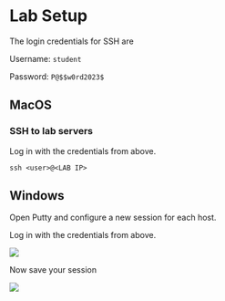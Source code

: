 # Lab Setup 
The login credentials for SSH are    

Username: `student`

Password: `P@$$w0rd2023$`

## MacOS 
### SSH to lab servers

Log in with the credentials from above. 

```
ssh <user>@<LAB IP> 
```


## Windows 
Open Putty and configure a new session for each host.

Log in with the credentials from above.

![](index/C4EC1E64-175D-4C84-8C49-D938337FA35A.png)

 Now save your session    

![](index/FD3BA694-FD69-4C86-8EAF-4D5FC813EABA.png)
